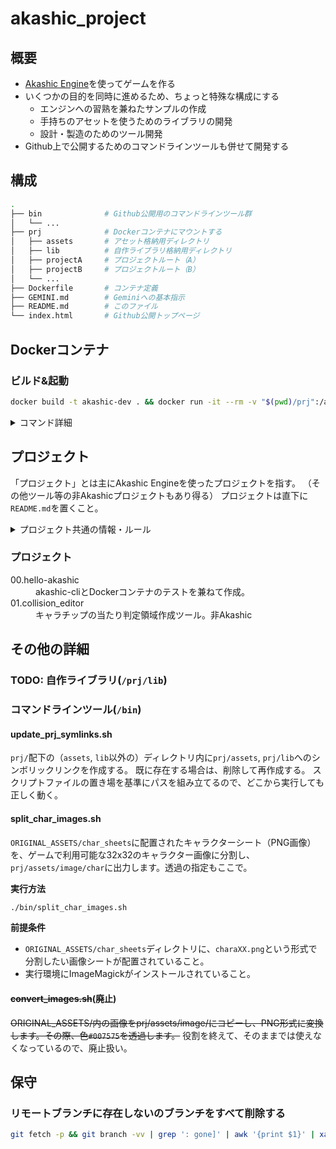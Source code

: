 akashic_project
===============

概要
----

- [Akashic Engine](https://akashic-games.github.io/)を使ってゲームを作る
- いくつかの目的を同時に進めるため、ちょっと特殊な構成にする
  - エンジンへの習熟を兼ねたサンプルの作成
  - 手持ちのアセットを使うためのライブラリの開発
  - 設計・製造のためのツール開発
- Github上で公開するためのコマンドラインツールも併せて開発する

構成
----

```sh
.
├── bin              # Github公開用のコマンドラインツール群
│   └── ...
├── prj              # Dockerコンテナにマウントする
│   ├── assets       # アセット格納用ディレクトリ
│   ├── lib          # 自作ライブラリ格納用ディレクトリ
│   ├── projectA     # プロジェクトルート（A）
│   ├── projectB     # プロジェクトルート（B）
│   └── ...
├── Dockerfile       # コンテナ定義
├── GEMINI.md        # Geminiへの基本指示
├── README.md        # このファイル
└── index.html       # Github公開トップページ
```

Dockerコンテナ
--------------

### ビルド&起動
```sh
docker build -t akashic-dev . && docker run -it --rm -v "$(pwd)/prj":/akashic/prj -p 3300:3300 -p 3000:3000 akashic-dev
```

<details>
<summary>コマンド詳細</summary>

### ビルド
```sh
docker build -t akashic-dev .
```
### 起動
```sh
docker run -it --rm -v "$(pwd)/prj":/akashic/prj -p 3300:3300 -p 3000:3000 akashic-dev
```
### ログの表示
```sh
docker logs -f $(docker ps | grep akashic-dev | gawk '{print $1}')
```
### 不要なリソースの削除
```sh
docker system prune -f
```
</details>


プロジェクト
------------

「プロジェクト」とは主にAkashic Engineを使ったプロジェクトを指す。
（その他ツール等の非Akashicプロジェクトもあり得る）
プロジェクトは直下に`README.md`を置くこと。

<details>
<summary>プロジェクト共通の情報・ルール</summary>

### 共通の情報

#### 新規プロジェクトの作成

コンテナの`WORKDIR`直下(`/akashic/prj`)で以下のコマンドを実行する。
（プロジェクト名は`${PRJ_NAME}`とする）
```sh
PRJ_NAME=PRJ_NAME
mkdir -p /akashic/prj/${PRJ_NAME}
cd /akashic/prj/${PRJ_NAME}
akashic init -t typescript
```
#### プロジェクトの実行
```sh
# プロジェクトディレクトリで実行する
akashic sandbox
```
</details>



### プロジェクト

<dl>
<dt>00.hello-akashic</dt>
<dd>akashic-cliとDockerコンテナのテストを兼ねて作成。</dd>
<dt>01.collision_editor</dt>
<dd>キャラチップの当たり判定領域作成ツール。非Akashic</dd>


</dl>


その他の詳細
----------

### TODO: 自作ライブラリ(`/prj/lib`)
### コマンドラインツール(`/bin`)

#### update_prj_symlinks.sh

`prj/`配下の（`assets`, `lib`以外の）ディレクトリ内に`prj/assets`, `prj/lib`へのシンボリックリンクを作成する。
既に存在する場合は、削除して再作成する。
スクリプトファイルの置き場を基準にパスを組み立てるので、どこから実行しても正しく動く。

#### split_char_images.sh

`ORIGINAL_ASSETS/char_sheets`に配置されたキャラクターシート（PNG画像）を、ゲームで利用可能な32x32のキャラクター画像に分割し、`prj/assets/image/char`に出力します。透過の指定もここで。

**実行方法**
```sh
./bin/split_char_images.sh
```

**前提条件**

*   `ORIGINAL_ASSETS/char_sheets`ディレクトリに、`charaXX.png`という形式で分割したい画像シートが配置されていること。
*   実行環境にImageMagickがインストールされていること。

#### ~~convert_images.sh~~(廃止)

~~ORIGINAL_ASSETS/内の画像をprj/assets/image/にコピーし、PNG形式に変換します。その際、色`#007575`を透過します。~~
役割を終えて、そのままでは使えなくなっているので、廃止扱い。


保守
----

### リモートブランチに存在しないのブランチをすべて削除する

```sh
git fetch -p && git branch -vv | grep ': gone]' | awk '{print $1}' | xargs git branch -D
```
